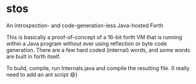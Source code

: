 # stos
An introspection- and code-generation-less Java-hosted Forth

This is basically a proof-of-concept of a 16-bit forth VM that is running within a Java program without ever using reflection
or byte code generation. There are a few hard coded (internal) words, and some words are built in forth itself.

To build, compile, run Internals.java and compile the resulting file.
(I really need to add an ant script :smile:)
